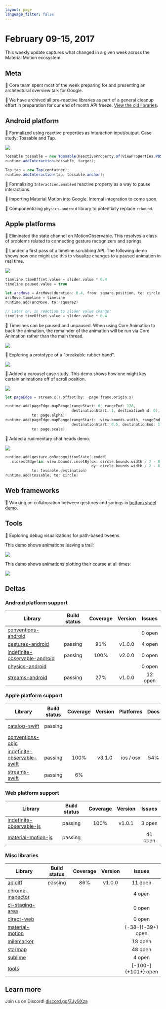 ```yaml
---
layout: page
language_filter: false
---
```


# February 09-15, 2017

This weekly update captures what changed in a given week across the Material Motion ecosystem.

## Meta

🎉 Core team spent most of the week preparing for and presenting an architectural overview talk for Google.

🎉 We have archived all pre-reactive libraries as part of a general cleanup effort in preparation for
our end of month API freeze. [View the old libraries](https://github.com/material-motion-archive).

## Android platform

🎉 Formalized using reactive properties as interaction input/output.
Case study: Tossable and Tap.

![](2017-02-15-tossable.gif)

```java
Tossable tossable = new Tossable(ReactiveProperty.of(ViewProperties.POSITION.get(target)));
runtime.addInteraction(tossable, target);

Tap tap = new Tap(container);
runtime.addInteraction(tap, tossable.anchor);
```

📝 Formalizing `Interaction.enabled` reactive property as a way to pause interactions.

📝 Importing Material Motion into Google. Internal integration to come soon.

📝 Componentizing `physics-android` library to potentially replace `rebound`.

## Apple platforms

🎉 Eliminated the state channel on MotionObservable. This resolves a class of problems related to
connecting gesture recognizers and springs.

🎉 Landed a first pass of a timeline scrubbing API. The following demo shows how one might use this
to visualize changes to a paused animation in real time.

![](2017-02-15-timeline.gif)

```swift
timeline.timeOffset.value = slider.value * 0.4
timeline.paused.value = true

let arcMove = ArcMove(duration: 0.4, from: square.position, to: circle.position, system: coreAnimation)
arcMove.timeline = timeline
runtime.add(arcMove, to: square2)

// Later on, in reaction to slider value change:
timeline.timeOffset.value = slider.value * 0.4
```

📝 Timelines can be paused and unpaused. When using Core Animation to back the animation, the
remainder of the animation will be run via Core Animation rather than the main thread.

![](2017-02-15-timelineunpause.gif)

📝 Exploring a prototype of a "breakable rubber band".

![](2017-02-15-malleable.gif)

📝 Added a carousel case study. This demo shows how one might key certain animations off of scroll
position.

![](2017-02-15-carousel.gif)

```swift
let pageEdge = stream.x().offset(by: -page.frame.origin.x)

runtime.add(pageEdge.mapRange(rangeStart: 0, rangeEnd: 128,
                              destinationStart: 1, destinationEnd: 0),
            to: page.alpha)
runtime.add(pageEdge.mapRange(rangeStart: -view.bounds.width, rangeEnd: 0,
                              destinationStart: 0.5, destinationEnd: 1.0),
            to: page.scale)
```

📝 Added a rudimentary chat heads demo.

![](2017-02-15-chathead.gif)

```swift
runtime.add(gesture.onRecognitionState(.ended)
  .closestEdge(in: view.bounds.insetBy(dx: circle.bounds.width / 2 - 8,
                                       dy: circle.bounds.width / 2 - 8)),
            to: tossable.destination)
runtime.add(tossable, to: circle)
```

## Web frameworks

📝 Working on collaboration between gestures and springs in [bottom sheet demo](https://material-motion-demos.firebaseapp.com/bottom-sheet/).

## Tools

📝 Exploring debug visualizations for path-based tweens.

This demo shows animations leaving a trail:

![](2017-02-15-arc-debug.gif)

This demo shows animations plotting their course at all times:

![](2017-02-15-debuglayer.gif)

## Deltas

### Android platform support

| Library | Build status | Coverage | Version | Issues |
|---------|:------------:|:--------:|:-------:|:------:|
| [conventions-android](https://github.com/material-motion/conventions-android/) |  |  |  | 0 open |
| [gestures-android](https://github.com/material-motion/gestures-android/) | passing | 91% | v1.0.0 | 4 open |
| [indefinite-observable-android](https://github.com/material-motion/indefinite-observable-android/) | passing | 100% | v2.0.0 | 0 open |
| [physics-android](https://github.com/material-motion/physics-android/) |  |  |  | 0 open |
| [streams-android](https://github.com/material-motion/streams-android/) | passing | 27% | v1.0.0 | 12 open |

### Apple platform support

| Library | Build status | Coverage | Version | Platforms | Docs | Issues |
|---------|:------------:|:--------:|:-------:|:---------:|:----:|:------:|
| [catalog-swift](https://github.com/material-motion/catalog-swift) | passing |  |  |  |  | 10 open |
| [conventions-objc](https://github.com/material-motion/conventions-objc) |  |  |  |  |  | 0 open |
| [indefinite-observable-swift](https://github.com/material-motion/indefinite-observable-swift) | passing | 100% | v3.1.0 | ios / osx | 54% | 0 open |
| [streams-swift](https://github.com/material-motion/material-motion-swift) | passing | 6% |  |  |  | 13 open |

### Web platform support

| Library | Build status | Coverage | Version | Issues |
|---------|:------------:|:--------:|:-------:|:------:|
| [indefinite-observable-js](https://github.com/material-motion/indefinite-observable-js) | passing | 100% | v1.0.1 | 3 open |
| [material-motion-js](https://github.com/material-motion/material-motion-js) | passing |  |  | 41 open |

### Misc libraries

| Library | Build status | Coverage | Version | Issues |
|---------|:------------:|:--------:|:-------:|:------:|
| [apidiff](https://github.com/material-motion/apidiff/) | passing | 86% | v1.0.0 | 11 open |
| [chrome-inspector](https://github.com/material-motion/chrome-inspector/) |  |  |  | 4 open |
| [ci-staging-area](https://github.com/material-motion/ci-staging-area/) |  |  |  | 0 open |
| [direct-web](https://github.com/material-motion/direct-web/) |  |  |  | 0 open |
| [material-motion](https://github.com/material-motion/material-motion/) |  |  |  | [-38-]{+39+} open |
| [milemarker](https://github.com/material-motion/milemarker/) |  |  |  | 18 open |
| [starmap](https://github.com/material-motion/starmap/) |  |  |  | 48 open |
| [sublime](https://github.com/material-motion/sublime/) |  |  |  | 4 open |
| [tools](https://github.com/material-motion/tools/) |  |  |  | [-100-]{+101+} open |

## Learn more

Join us on Discord! [discord.gg/ZJyGXza](https://discord.gg/ZJyGXza)

